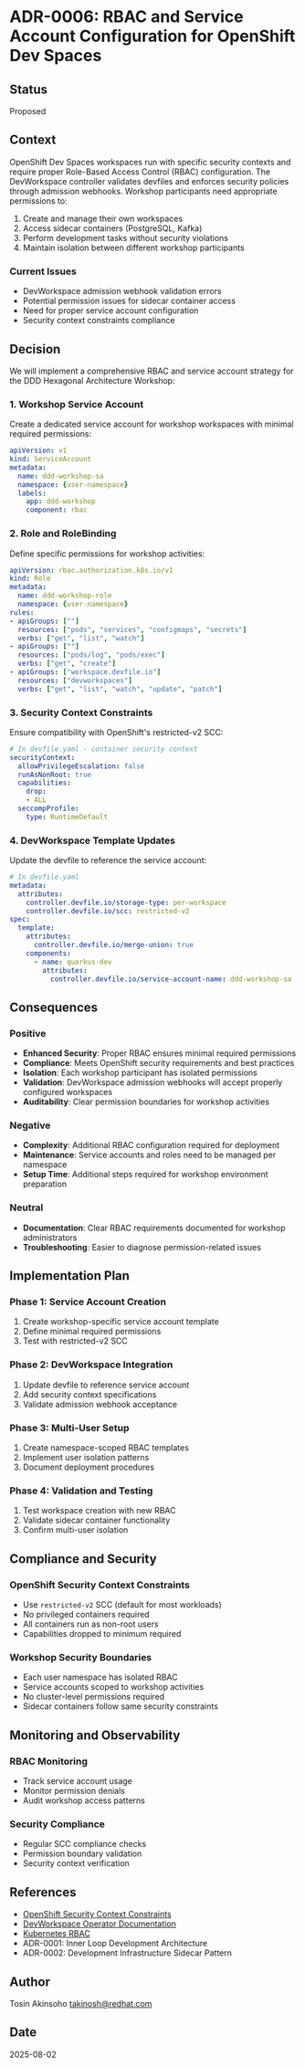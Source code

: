 # ADR-0006: RBAC and Service Account Configuration for OpenShift Dev Spaces

## Status
Proposed

## Context

OpenShift Dev Spaces workspaces run with specific security contexts and require proper Role-Based Access Control (RBAC) configuration. The DevWorkspace controller validates devfiles and enforces security policies through admission webhooks. Workshop participants need appropriate permissions to:

1. Create and manage their own workspaces
2. Access sidecar containers (PostgreSQL, Kafka)
3. Perform development tasks without security violations
4. Maintain isolation between different workshop participants

### Current Issues
- DevWorkspace admission webhook validation errors
- Potential permission issues for sidecar container access
- Need for proper service account configuration
- Security context constraints compliance

## Decision

We will implement a comprehensive RBAC and service account strategy for the DDD Hexagonal Architecture Workshop:

### 1. Workshop Service Account
Create a dedicated service account for workshop workspaces with minimal required permissions:

```yaml
apiVersion: v1
kind: ServiceAccount
metadata:
  name: ddd-workshop-sa
  namespace: {user-namespace}
  labels:
    app: ddd-workshop
    component: rbac
```

### 2. Role and RoleBinding
Define specific permissions for workshop activities:

```yaml
apiVersion: rbac.authorization.k8s.io/v1
kind: Role
metadata:
  name: ddd-workshop-role
  namespace: {user-namespace}
rules:
- apiGroups: [""]
  resources: ["pods", "services", "configmaps", "secrets"]
  verbs: ["get", "list", "watch"]
- apiGroups: [""]
  resources: ["pods/log", "pods/exec"]
  verbs: ["get", "create"]
- apiGroups: ["workspace.devfile.io"]
  resources: ["devworkspaces"]
  verbs: ["get", "list", "watch", "update", "patch"]
```

### 3. Security Context Constraints
Ensure compatibility with OpenShift's restricted-v2 SCC:

```yaml
# In devfile.yaml - container security context
securityContext:
  allowPrivilegeEscalation: false
  runAsNonRoot: true
  capabilities:
    drop:
    - ALL
  seccompProfile:
    type: RuntimeDefault
```

### 4. DevWorkspace Template Updates
Update the devfile to reference the service account:

```yaml
# In devfile.yaml
metadata:
  attributes:
    controller.devfile.io/storage-type: per-workspace
    controller.devfile.io/scc: restricted-v2
spec:
  template:
    attributes:
      controller.devfile.io/merge-union: true
    components:
      - name: quarkus-dev
        attributes:
          controller.devfile.io/service-account-name: ddd-workshop-sa
```

## Consequences

### Positive
- **Enhanced Security**: Proper RBAC ensures minimal required permissions
- **Compliance**: Meets OpenShift security requirements and best practices
- **Isolation**: Each workshop participant has isolated permissions
- **Validation**: DevWorkspace admission webhooks will accept properly configured workspaces
- **Auditability**: Clear permission boundaries for workshop activities

### Negative
- **Complexity**: Additional RBAC configuration required for deployment
- **Maintenance**: Service accounts and roles need to be managed per namespace
- **Setup Time**: Additional steps required for workshop environment preparation

### Neutral
- **Documentation**: Clear RBAC requirements documented for workshop administrators
- **Troubleshooting**: Easier to diagnose permission-related issues

## Implementation Plan

### Phase 1: Service Account Creation
1. Create workshop-specific service account template
2. Define minimal required permissions
3. Test with restricted-v2 SCC

### Phase 2: DevWorkspace Integration
1. Update devfile to reference service account
2. Add security context specifications
3. Validate admission webhook acceptance

### Phase 3: Multi-User Setup
1. Create namespace-scoped RBAC templates
2. Implement user isolation patterns
3. Document deployment procedures

### Phase 4: Validation and Testing
1. Test workspace creation with new RBAC
2. Validate sidecar container functionality
3. Confirm multi-user isolation

## Compliance and Security

### OpenShift Security Context Constraints
- Use `restricted-v2` SCC (default for most workloads)
- No privileged containers required
- All containers run as non-root users
- Capabilities dropped to minimum required

### Workshop Security Boundaries
- Each user namespace has isolated RBAC
- Service accounts scoped to workshop activities
- No cluster-level permissions required
- Sidecar containers follow same security constraints

## Monitoring and Observability

### RBAC Monitoring
- Track service account usage
- Monitor permission denials
- Audit workshop access patterns

### Security Compliance
- Regular SCC compliance checks
- Permission boundary validation
- Security context verification

## References
- [OpenShift Security Context Constraints](https://docs.openshift.com/container-platform/latest/authentication/managing-security-context-constraints.html)
- [DevWorkspace Operator Documentation](https://github.com/devfile/devworkspace-operator)
- [Kubernetes RBAC](https://kubernetes.io/docs/reference/access-authn-authz/rbac/)
- ADR-0001: Inner Loop Development Architecture
- ADR-0002: Development Infrastructure Sidecar Pattern

## Author
Tosin Akinsoho <takinosh@redhat.com>

## Date
2025-08-02
